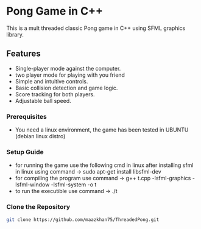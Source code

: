 # Pong Game in C++

This is a mult threaded classic Pong game in C++ using SFML graphics library.

## Features

- Single-player mode against the computer.
- two player mode for playing with you friend
- Simple and intuitive controls.
- Basic collision detection and game logic.
- Score tracking for both players.
- Adjustable ball speed.

### Prerequisites

- You need a linux environment, the game has been tested in UBUNTU (debian linux distro)

### Setup Guide
- for running the game use the following cmd in linux after installing sfml in linux using command -> 
  sudo apt-get install libsfml-dev
- for compiling the program use command ->  g++ t.cpp -lsfml-graphics -lsfml-window -lsfml-system -o t  
- to run the executible use command -> ./t 


### Clone the Repository
```bash
git clone https://github.com/maazkhan75/ThreadedPong.git



